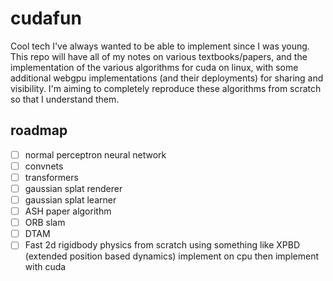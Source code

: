 # cudafun
Cool tech I've always wanted to be able to implement since I was young. This repo will have all of my notes on various textbooks/papers, and the implementation of the various algorithms for cuda on linux, with some additional webgpu implementations (and their deployments) for sharing and visibility. I'm aiming to completely reproduce these algorithms from scratch so that I understand them.

## roadmap
- [ ] normal perceptron neural network
- [ ] convnets
- [ ] transformers
- [ ] gaussian splat renderer
- [ ] gaussian splat learner
- [ ] ASH paper algorithm
- [ ] ORB slam
- [ ] DTAM
- [ ] Fast 2d rigidbody physics from scratch using something like XPBD (extended position based dynamics) implement on cpu then implement with cuda
